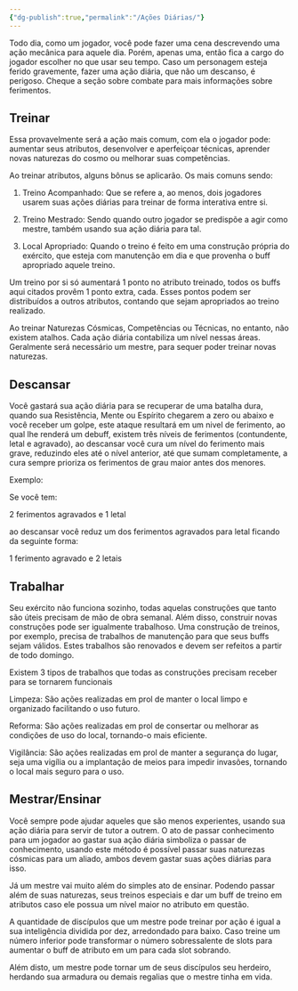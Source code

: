```yaml
---
{"dg-publish":true,"permalink":"/Ações Diárias/"}
---
```



Todo dia, como um jogador, você pode fazer uma cena descrevendo uma ação mecânica para aquele dia. Porém, apenas uma, então fica a cargo do jogador escolher no que usar seu tempo. Caso um personagem esteja ferido gravemente, fazer uma ação diária, que não um descanso, é perigoso. Cheque a seção sobre combate para mais informações sobre ferimentos.

## Treinar

Essa provavelmente será a ação mais comum, com ela o jogador pode: aumentar seus atributos, desenvolver e aperfeiçoar técnicas, aprender novas naturezas do cosmo ou melhorar suas competências.

  

Ao treinar atributos, alguns bônus se aplicarão. Os mais comuns sendo: 

1. Treino Acompanhado: Que se refere a, ao menos, dois jogadores usarem suas ações diárias para treinar de forma interativa entre si.
    
2. Treino Mestrado: Sendo quando outro jogador se predispõe a agir como mestre, também usando sua ação diária para tal.
    
3. Local Apropriado: Quando o treino é feito em uma construção própria do exército, que esteja com manutenção em dia e que provenha o buff apropriado aquele treino.
    
  

Um treino por si só aumentará 1 ponto no atributo treinado, todos os buffs aqui citados provêm 1 ponto extra, cada. Esses pontos podem ser distribuídos a outros atributos, contando que sejam apropriados ao treino realizado.

Ao treinar Naturezas Cósmicas, Competências ou Técnicas, no entanto, não existem atalhos. Cada ação diária contabiliza um nível nessas áreas. Geralmente será necessário um mestre, para sequer poder treinar novas naturezas.

## Descansar

Você gastará sua ação diária para se recuperar de uma batalha dura, quando sua Resistência, Mente ou Espírito chegarem a zero ou abaixo e você receber um golpe, este ataque resultará em um nivel de ferimento, ao qual lhe renderá um debuff, existem três níveis de ferimentos (contundente, letal e agravado), ao descansar você cura um nível do ferimento mais grave, reduzindo eles até o nível anterior, até que sumam completamente, a cura sempre prioriza os ferimentos de grau maior antes dos menores.  
  
Exemplo:  
  
Se você tem:  
  
2 ferimentos agravados e 1 letal

  

ao descansar você reduz um dos ferimentos agravados para letal ficando da seguinte forma:  
  
1 ferimento agravado e 2 letais  
  

## Trabalhar

Seu exército não funciona sozinho, todas aquelas construções que tanto são úteis precisam de mão de obra semanal. Além disso, construir novas construções pode ser igualmente trabalhoso. Uma construção de treinos, por exemplo, precisa de trabalhos de manutenção para que seus buffs sejam válidos. Estes trabalhos são renovados e devem ser refeitos a partir de todo domingo.

  

Existem 3 tipos de trabalhos que todas as construções precisam receber para se tornarem funcionais

  

Limpeza: São ações realizadas em prol de manter o local limpo e organizado facilitando o uso futuro.  
  
Reforma: São ações realizadas em prol de consertar ou melhorar as condições de uso do local, tornando-o mais eficiente.  
  
Vigilância: São ações realizadas em prol de manter a segurança do lugar, seja uma vigília ou a implantação de meios para impedir invasões, tornando o local mais seguro para o uso.

## Mestrar/Ensinar

Você sempre pode ajudar aqueles que são menos experientes, usando sua ação diária para servir de tutor a outrem. O ato de passar conhecimento para um jogador ao gastar sua ação diária simboliza o passar de conhecimento, usando este método é possível passar suas naturezas cósmicas para um aliado, ambos devem gastar suas ações diárias para isso.

  

Já um mestre vai muito além do simples ato de ensinar. Podendo passar além de suas naturezas, seus treinos especiais e dar um buff de treino em atributos caso ele possua um nível maior no atributo em questão.  
  

A quantidade de discípulos que um mestre pode treinar por ação é igual a sua inteligência dividida por dez, arredondado para baixo. Caso treine um número inferior pode transformar o número sobressalente de slots para aumentar o buff de atributo em um para cada slot sobrando.

  

Além disto, um mestre pode tornar um de seus discípulos seu herdeiro, herdando sua armadura ou demais regalias que o mestre tinha em vida.
